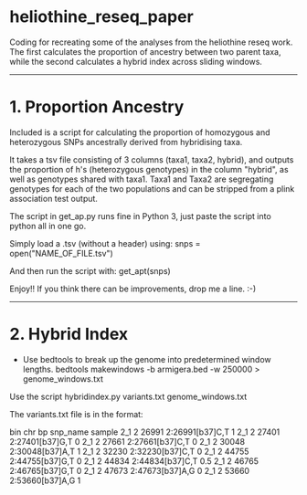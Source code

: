 # heliothine_reseq_paper
Coding for recreating some of the analyses from the heliothine reseq work. The first calculates the proportion of ancestry between two parent taxa, while the second calculates a hybrid index across sliding windows.
________________________________________________________
# 1. Proportion Ancestry

Included is a script for calculating the proportion of homozygous and heterozygous SNPs ancestrally derived from hybridising taxa.

It takes a tsv file consisting of 3 columns (taxa1, taxa2, hybrid), and outputs the proportion of h's (heterozygous genotypes) in the column "hybrid", as well as genotypes shared with taxa1. Taxa1 and Taxa2 are segregating genotypes for each of the two populations and can be stripped from a plink association test output.

The script in get_ap.py runs fine in Python 3, just paste the script into python all in one go.

Simply load a .tsv (without a header) using: snps = open("NAME_OF_FILE.tsv")

And then run the script with: get_apt(snps)

Enjoy!! If you think there can be improvements, drop me a line. :-)
________________________________________________________
# 2. Hybrid Index

- Use bedtools to break up the genome into predetermined window lengths.
bedtools makewindows -b armigera.bed -w 250000 > genome_windows.txt

Use the script hybridindex.py variants.txt genome_windows.txt

The variants.txt file is in the format:

bin	chr	bp	snp_name	sample
2_1	2	26991	2:26991[b37]C,T	1
2_1	2	27401	2:27401[b37]G,T	0
2_1	2	27661	2:27661[b37]C,T	0
2_1	2	30048	2:30048[b37]A,T	1
2_1	2	32230	2:32230[b37]C,T	0
2_1	2	44755	2:44755[b37]G,T	0
2_1	2	44834	2:44834[b37]C,T	0.5
2_1	2	46765	2:46765[b37]G,T	0
2_1	2	47673	2:47673[b37]A,G	0
2_1	2	53660	2:53660[b37]A,G	1


